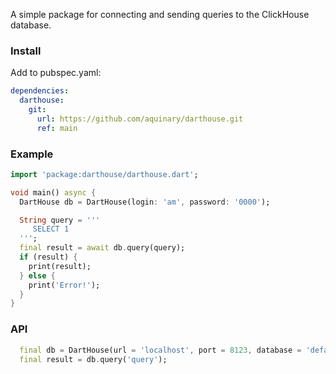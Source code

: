 A simple package for connecting and sending queries to the ClickHouse database.

### Install
Add to pubspec.yaml:
```yaml
dependencies:
  darthouse:
    git:
      url: https://github.com/aquinary/darthouse.git
      ref: main
```
### Example

```dart
import 'package:darthouse/darthouse.dart';

void main() async {
  DartHouse db = DartHouse(login: 'am', password: '0000');

  String query = '''
     SELECT 1
  ''';
  final result = await db.query(query);
  if (result) {
    print(result);
  } else {
    print('Error!');
  }
}
```

### API
```dart
  final db = DartHouse(url = 'localhost', port = 8123, database = 'default', login = '', password = '');
  final result = db.query('query');
```
